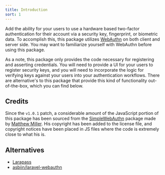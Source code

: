 ```yaml
---
title: Introduction
sort: 1
---
```


Add the ability for your users to use a hardware based two-factor authentication for their account via a security key, fingerprint, or biometric data. To accomplish this, this package
utilizes [WebAuthn](https://webauthn.guide/) on both client and server side. You may want to familiarize yourself with WebAuthn before using this package.

As a note, this package only provides the code necessary for registering and asserting credentials. You will need to provide a UI for your users to register security keys, and you will need to incorporate the logic for verifying keys against your users into your authentication workflows. There are alternative's to this package that provide this kind of functionality out-of-the-box, which you can find below.

## Credits

Since the `v1.0.1` patch, a considerable amount of the JavaScript portion of this package has been sourced from the [SimpleWebAuthn](https://github.com/MasterKale/SimpleWebAuthn) package made by [Matthew Miller](https://github.com/MasterKale). His copyright has been added to the license file, and copyright notices have been placed in JS files where the code is extremely close to what his is.

## Alternatives

-   [Larapass](https://github.com/DarkGhostHunter/Larapass)
-   [asbiin/laravel-webauthn](https://github.com/asbiin/laravel-webauthn)
